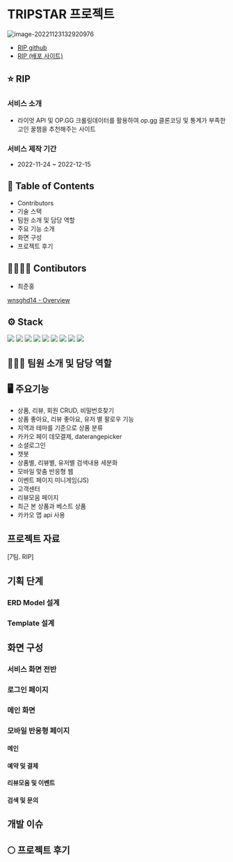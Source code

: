 # TRIPSTAR 프로젝트

![image-20221123132920976](README.assets/image-20221123132920976.png)

- [RIP github](https://github.com/kimbap918/RIP_proj)
- [RIP (배포 사이트)](http://ripggbean-env.eba-tprx3bfx.ap-northeast-2.elasticbeanstalk.com/home/)

## ⭐ RIP

### 서비스 소개

- 라이엇 API 및 OP.GG 크롤링데이터를 활용하여 op.gg 클론코딩 및 통계가 부족한 고인 꿀챔을 추천해주는 사이트

### 서비스 제작 기간

- 2022-11-24 ~ 2022-12-15

## 🔖 Table of Contents

- Contributors
- 기술 스택
- 팀원 소개 및 담당 역할
- 주요 기능 소개
- 화면 구성
- 프로젝트 후기

## 👨‍👩‍👧‍👦 Contibutors

- 최준홍

[wnsghd14 - Overview](https://github.com/wnsghd14)


## ⚙️ Stack

<img src="https://img.shields.io/badge/Python-3776AB?style=flat-square&logo=Python&logoColor=ffffff"/> <img src="https://img.shields.io/badge/Django-092E20?style=flat-square&logo=Django&logoColor=ffffff"/> <img src="https://img.shields.io/badge/HTML5-E34F26?style=flat-square&logo=HTML5&logoColor=ffffff"/> <img src="https://img.shields.io/badge/CSS3-1572B6?style=flat-square&logo=CSS3&logoColor=ffffff"/> <img src="https://img.shields.io/badge/Bootstrap-7952B3?style=flat-square&logo=Bootstrap&logoColor=ffffff"/> <img src="https://img.shields.io/badge/Visual Studio Code-007ACC?style=flat-square&logo=Visual Studio Code&logoColor=ffffff"/> <img src="https://img.shields.io/badge/Git-F05032?style=flat-square&logo=Git&logoColor=ffffff"/> <img src="https://img.shields.io/badge/GitHub-181717?style=flat-square&logo=GitHub&logoColor=ffffff"/> <img src="https://img.shields.io/badge/JavaScript-F7DF1E?style=flat-square&logo=JavaScript&logoColor=ffffff"/>

## 🧑🏼‍💻 팀원 소개 및 담당 역할



## 🖥️ 주요기능

- 상품, 리뷰, 회원 CRUD, 비밀번호찾기
- 상품 좋아요, 리뷰 좋아요, 유저 별 팔로우 기능
- 지역과 테마를 기준으로 상품 분류
- 카카오 페이 데모결제, daterangepicker
- 소셜로그인
- 챗봇
- 상품별, 리뷰별, 유저별 검색내용 세분화
- 모바일 맞춤 반응형 웹
- 이벤트 페이지 미니게임(JS)
- 고객센터
- 리뷰모음 페이지
- 최근 본 상품과 베스트 상품
- 카카오 맵 api 사용

## 프로젝트 자료

[7팀. RIP]

## 기획 단계

### ERD Model 설계



### Template 설계



## 화면 구성

### 서비스 화면 전반


### 로그인 페이지



### 메인 화면






### 모바일 반응형 페이지

#### 메인

#### 예약 및 결제

#### 리뷰모음 및 이벤트


#### 검색 및 문의





## 개발 이슈



## 🌕 프로젝트 후기


